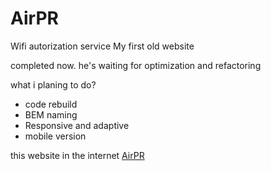 # AirPR

Wifi autorization service
My first old website

completed now.
he's waiting for optimization and refactoring

what i planing to do?

- code rebuild
- BEM naming
- Responsive and adaptive
- mobile version

this website in the internet
[AirPR](https://airpr.ru/)
